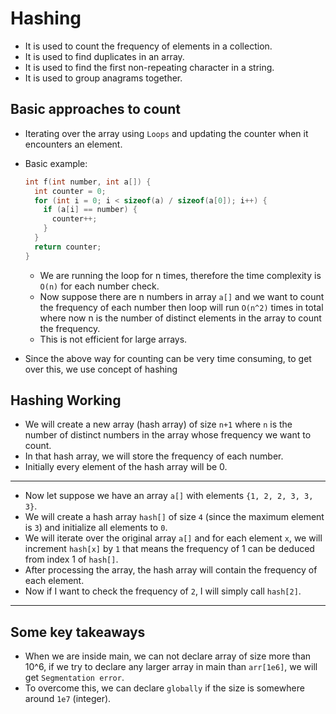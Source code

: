 # Hashing
- It is used to count the frequency of elements in a collection.
- It is used to find duplicates in an array.
- It is used to find the first non-repeating character in a string.
- It is used to group anagrams together.

## Basic approaches to count
- Iterating over the array using `Loops` and updating the counter when it encounters an element.
- Basic example:
  ```cpp
  int f(int number, int a[]) {
    int counter = 0;
    for (int i = 0; i < sizeof(a) / sizeof(a[0]); i++) {
      if (a[i] == number) {
        counter++;
      }
    }
    return counter;
  }
  ```
  - We are running the loop for n times, therefore the time complexity is `O(n)` for each number check.
  - Now suppose there are n numbers in array `a[]` and we want to count the frequency of each number then loop will run `O(n^2)` times in total where now n is the number of distinct elements in the array to count the frequency.
  - This is not efficient for large arrays.

- Since the above way for counting can be very time consuming, to get over this, we use concept of hashing

## Hashing Working

- We will create a new array (hash array) of size `n+1` where `n` is the number of distinct numbers in the array whose frequency we want to count.
- In that hash array, we will store the frequency of each number.
- Initially every element of the hash array will be 0.

---

- Now let suppose we have an array `a[]` with elements `{1, 2, 2, 3, 3, 3}`.
- We will create a hash array `hash[]` of size `4` (since the maximum element is `3`) and initialize all elements to `0`.
- We will iterate over the original array `a[]` and for each element `x`, we will increment `hash[x]` by `1` that means the frequency of 1 can be deduced from index 1 of `hash[]`.
- After processing the array, the hash array will contain the frequency of each element.
- Now if I want to check the frequency of `2`, I will simply call `hash[2]`.

---

## Some key takeaways
- When we are inside main, we can not declare array of size more than 10^6, if we try to declare any larger array in main than `arr[1e6]`, we will get `Segmentation error`.
- To overcome this, we can declare `globally` if the size is somewhere around `1e7` (integer).

